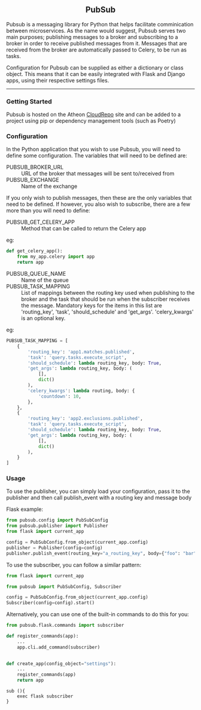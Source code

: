 <h2 align="center">PubSub</h2>

Pubsub is a messaging library for Python that helps facilitate comminication between microservices.
As the name would suggest, Pubsub serves two main purposes; publishing messages to a broker and subscribing to 
a broker in order to receive published messages from it. Messages that are received from the broker are automatically 
passed to Celery, to be run as tasks.

Configuration for Pubsub can be supplied as either a dictionary or class object. This means that it can be easily integrated with Flask and 
Django apps, using their respective settings files.

---
### Getting Started

Pubsub is hosted on the Atheon [CloudRepo](https://www.cloudrepo.io/) site and can be added to a project using pip or 
dependency management tools (such as Poetry)

### Configuration

In the Python application that you wish to use Pubsub, you will need to define some configuration. The variables that will 
need to be defined are:

<dl>
    <dt>PUBSUB_BROKER_URL</dt>
    <dd>URL of the broker that messages will be sent to/received from</dd>
    <dt>PUBSUB_EXCHANGE</dt>
    <dd>Name of the exchange</dd>
</dl>

If you only wish to publish messages, then these are the only variables that need to be defined. If however, you also wish to subscribe, there are a few more than you will need to define: 

<dl>
    <dt>PUBSUB_GET_CELERY_APP</dt>
    <dd>Method that can be called to return the Celery app</dd>
</dl>
eg:

```python
def get_celery_app():
    from my_app.celery import app
    return app
```

<dl>
    <dt>PUBSUB_QUEUE_NAME</dt>
    <dd>Name of the queue</dd>
    <dt>PUBSUB_TASK_MAPPING</dt>
    <dd>List of mappings between the routing key used when publishing to the broker and the task that should be run when the subscriber 
receives the message. Mandatory keys for the items in this list are 'routing_key', 'task', 'should_schedule' and 'get_args'. 
'celery_kwargs' is an optional key.</dd>
</dl>

eg:
```python
PUBSUB_TASK_MAPPING = [
    {
        'routing_key': 'app1.matches.published',
        'task': 'query.tasks.execute_script',
        'should_schedule': lambda routing_key, body: True,
        'get_args': lambda routing_key, body: (
            [],
            dict()
        ),
        'celery_kwargs': lambda routing, body: {
            'countdown': 10,
        },
    },
    {
        'routing_key': 'app2.exclusions.published',
        'task': 'query.tasks.execute_script',
        'should_schedule': lambda routing_key, body: True,
        'get_args': lambda routing_key, body: (
            [],
            dict()
        ),
    }
]
```
### Usage

To use the publisher, you can simply load your configuration, pass it to the publisher and then call 
publish_event with a routing key and message body

Flask example:
```python
from pubsub.config import PubSubConfig
from pubsub.publisher import Publisher
from flask import current_app

config = PubSubConfig.from_object(current_app.config)
publisher = Publisher(config=config)
publisher.publish_event(routing_key="a_routing_key", body={"foo": "bar"})
```

To use the subscriber, you can follow a similar pattern:
```python
from flask import current_app

from pubsub import PubSubConfig, Subscriber

config = PubSubConfig.from_object(current_app.config)
Subscriber(config=config).start()
```

Alternatively, you can use one of the built-in commands to do this for you:
```python
from pubsub.flask.commands import subscriber

def register_commands(app):
    ...
    app.cli.add_command(subscriber)

    
def create_app(config_object="settings"):
    ...
    register_commands(app)
    return app
```
```shell
sub (){
    exec flask subscriber
}
```
